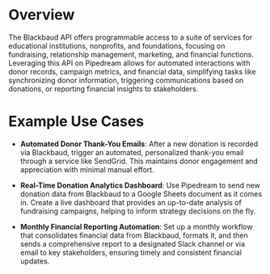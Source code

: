 # Overview

The Blackbaud API offers programmable access to a suite of services for educational institutions, nonprofits, and foundations, focusing on fundraising, relationship management, marketing, and financial functions. Leveraging this API on Pipedream allows for automated interactions with donor records, campaign metrics, and financial data, simplifying tasks like synchronizing donor information, triggering communications based on donations, or reporting financial insights to stakeholders.

# Example Use Cases

- **Automated Donor Thank-You Emails**: After a new donation is recorded via Blackbaud, trigger an automated, personalized thank-you email through a service like SendGrid. This maintains donor engagement and appreciation with minimal manual effort.

- **Real-Time Donation Analytics Dashboard**: Use Pipedream to send new donation data from Blackbaud to a Google Sheets document as it comes in. Create a live dashboard that provides an up-to-date analysis of fundraising campaigns, helping to inform strategy decisions on the fly.

- **Monthly Financial Reporting Automation**: Set up a monthly workflow that consolidates financial data from Blackbaud, formats it, and then sends a comprehensive report to a designated Slack channel or via email to key stakeholders, ensuring timely and consistent financial updates.

